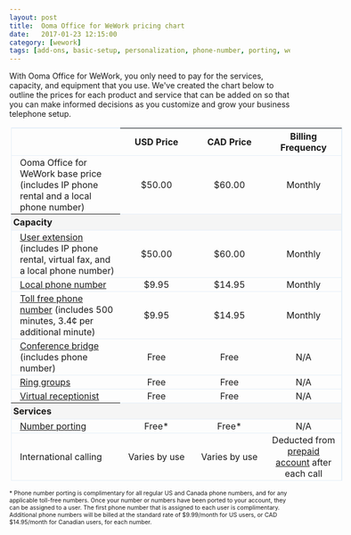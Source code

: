 ```yaml
---
layout: post
title:  Ooma Office for WeWork pricing chart
date:   2017-01-23 12:15:00
category: [wework]
tags: [add-ons, basic-setup, personalization, phone-number, porting, wework]
---
```


With Ooma Office for WeWork, you only need to pay for the services, capacity, and equipment that you use. We've created the chart below to outline the prices for each product and service that can be added on so that you can make informed decisions as you customize and grow your business telephone setup.

<p style="width:700px; margin-left:auto; margin-right:auto">
<table id="pricingTable">
<thead>
<tr>
<td></td>
<th style="text-align:center; width:115px;">USD Price</th>
<th style="text-align:center; width:115px;">CAD Price</th>
<th style="text-align:center;">Billing Frequency</th>
</tr>
</thead>
<tr>
<td class="indent">Ooma Office for WeWork base price (includes IP phone rental and a local phone number)</td>
<td style="text-align:center;">$50.00</td>
<td style="text-align:center;">$60.00</td>
<td style="text-align:center;">Monthly</td>
</tr>
<tr class="subheader">
<th style="padding-left:3px;">Capacity</th>
<td></td>
<td></td>
<td></td>
</tr>
<tr>
<td class="indent"><a href="/fr/en/setting-up-extensions">User extension</a> (includes IP phone rental, virtual fax, and a local phone number)</td>
<td style="text-align:center;">$50.00</td>
<td style="text-align:center;">$60.00</td>
<td style="text-align:center;">Monthly</td>
</tr>
<tr>
<td class="indent"><a href="/fr/en/adding-additional-phone-numbers">Local phone number</a></td>
<td style="text-align:center;">$9.95</td>
<td style="text-align:center;">$14.95</td>
<td style="text-align:center;">Monthly</td>
</tr>
<tr>
<td class="indent"><a href="/fr/en/adding-additional-phone-numbers">Toll free phone number</a> (includes 500 minutes, 3.4¢ per additional minute)</td>
<td style="text-align:center;">$9.95</td>
<td style="text-align:center;">$14.95</td>
<td style="text-align:center;">Monthly</td>
</tr>
<tr>
<td class="indent"><a href="/fr/en/conference-server">Conference bridge</a> (includes phone number)</td>
<td style="text-align:center;">Free</td>
<td style="text-align:center;">Free</td>
<td style="text-align:center;">N/A</td>
</tr>
<tr>
<td class="indent"><a href="/fr/en/ring-groups">Ring groups</a></td>
<td style="text-align:center;">Free</td>
<td style="text-align:center;">Free</td>
<td style="text-align:center;">N/A</td>
</tr>
<tr>
<td class="indent"><a href="/fr/en/virtual-receptionist">Virtual receptionist</a></td>
<td style="text-align:center;">Free</td>
<td style="text-align:center;">Free</td>
<td style="text-align:center;">N/A</td>
</tr>
<tr class="subheader">
<th style="padding-left:3px;">Services</th>
<td></td>
<td></td>
<td></td>
</tr>
<tr>
<td class="indent"><a href="/fr/en/porting-in-your-phone-numbers">Number porting</a></td>
<td style="text-align:center;">Free*</td>
<td style="text-align:center;">Free*</td>
<td style="text-align:center;">N/A</td>
</tr>
<tr>
<td class="indent">International calling</td>
<td style="text-align:center;">Varies by use</td>
<td style="text-align:center;">Varies by use</td>
<td style="text-align:center;">Deducted from <a href="/fr/en/setting-up-your-prepaid-account">prepaid account</a> after each call</td>
</tr>
</table>
</p>
<p style="font-size: 75%;">* Phone number porting is complimentary for all regular US and Canada phone numbers, and for any applicable toll-free numbers. Once your number or numbers have been ported to your account, they can be assigned to a user. The first phone number that is assigned to each user is complimentary. Additional phone numbers will be billed at the standard rate of $9.99/month for US users, or CAD $14.95/month for Canadian users, for each number.</p>

<style type="text/css">

table#pricingTable {

width:85%;

border-top:1px solid #e5eff8;

border-right:1px solid #e5eff8;

margin-right:2px;

margin-left:3px;

border-collapse:collapse;

}

table#pricingTable td.indent {

padding-left:15px;

}

table#pricingTable tr {

border:1px solid #e5eff8;

}

table#pricingTable tr > td {

padding-top:2px;

padding-bottom:2px;

}

table#pricingTable tr.subheader {

background:#F5F5F5;

text-align:left;

}

table#pricingTable tr.subheader td {

padding-left:5px;

}

</style>